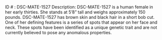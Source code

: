 ID # : DSC-MATE-1527
Description: DSC-MATE-1527 is a human female in her early thirties. She stands at 5’8” tall and weighs approximately 150 pounds. DSC-MATE-1527 has brown skin and black hair in a short bob cut. One of her defining features is a series of spots that appear on her face and neck. These spots have been identified as a unique genetic trait and are not currently believed to pose any anomalous properties.